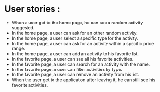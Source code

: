 # User stories :

- When a user get to the home page, he can see a random activity suggested.
- In the home page, a user can ask for an other random activity.
- In the home page, a user select a specific type for the activity.
- In the home page, a user can ask for an activity within a specific price range.
- In the home page, a user can add an activity to his favorite list.
- In the favorite page, a user can see all his favorite activities.
- In the favorite page, a user can search for an activity with the name.
- In the favorite page, a user can filter activities by type.
- In the favorite page, a user can remove an activity from his list.
- When the user get to the application after leaving it, he can still see his favorite activities.
